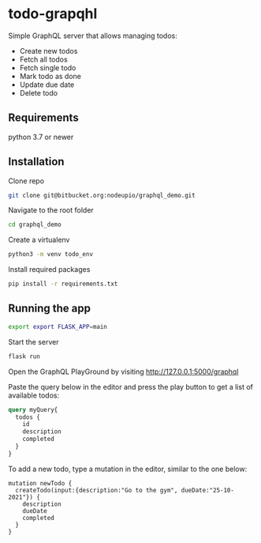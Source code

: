 # todo-grapqhl
Simple GraphQL server that allows managing todos:
* Create new todos
* Fetch all todos
* Fetch single todo
* Mark todo as done
* Update due date
* Delete todo

## Requirements

python 3.7 or newer

## Installation
Clone repo
```bash
git clone git@bitbucket.org:nodeupio/graphql_demo.git
```
Navigate to the root folder
```bash
cd graphql_demo
```

Create a virtualenv
```bash
python3 -m venv todo_env
```

Install required packages
```bash
pip install -r requirements.txt
```

## Running the app

```bash
export export FLASK_APP=main
```

Start the server 
```bash
flask run
```

Open the GraphQL PlayGround by visiting http://127.0.0.1:5000/graphql 

Paste the query below in the editor and press the play button to get a list
 of available todos:
```graphql
query myQuery{
  todos {
    id
    description
    completed
  }
}
```

To add a new todo, type a mutation in the editor, similar to the one below:
```
mutation newTodo {
  createTodo(input:{description:"Go to the gym", dueDate:"25-10-2021"}) {
    description
    dueDate
    completed
  }
}
```
